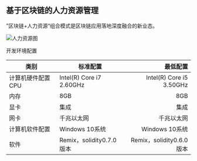 ## 基于区块链的人力资源管理

”区块链+人力资源“组合模式是区块链应用落地深度融合的新业态。

![人力资源图](https://i.loli.net/2020/12/07/GqoMCuX3narN9D4.jpg)

开发环境配置

| 类别              | 标准配置                 |                 最低配置 |
| ----------------- | ------------------------ | -----------------------: |
| 计算机硬件配置CPU | Intel(R) Core i7 2.60GHz | Intel(R) Core i5 3.50GHz |
| 内存              | 8GB                      |                      8GB |
| 显卡              | 集成                     |                     集成 |
| 网卡              | 千兆以太网               |               千兆以太网 |
| 计算机软件配置    | Windows 10系统           |           Windows 10系统 |
| 软件              | Remix，solidity0.7.0版本 | Remix，solidity0.6.0版本 |

